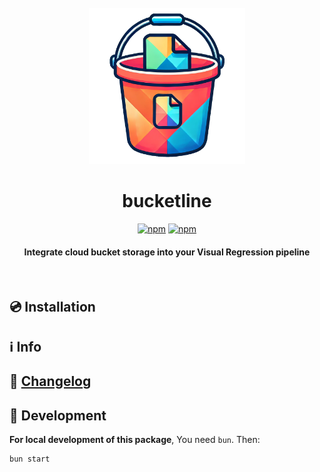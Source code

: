 <div align="center">

<br/>
<img src="resources/logo.webp" alt="logo" width="250"/>

# bucketline
[![npm](https://img.shields.io/npm/v/bucketline)](https://www.npmjs.com/package/bucketline) [![npm](https://img.shields.io/npm/dw/bucketline)](https://www.npmjs.com/package/bucketline)


<h4>

Integrate cloud bucket storage into your Visual Regression pipeline

</h4>


<br/>

</div>

## 💿 Installation

## ℹ️ Info


## 📰 [Changelog](CHANGELOG.md)


## 🤖 Development

**For local development of this package**, You need `bun`. Then:

```bash
bun start
```
